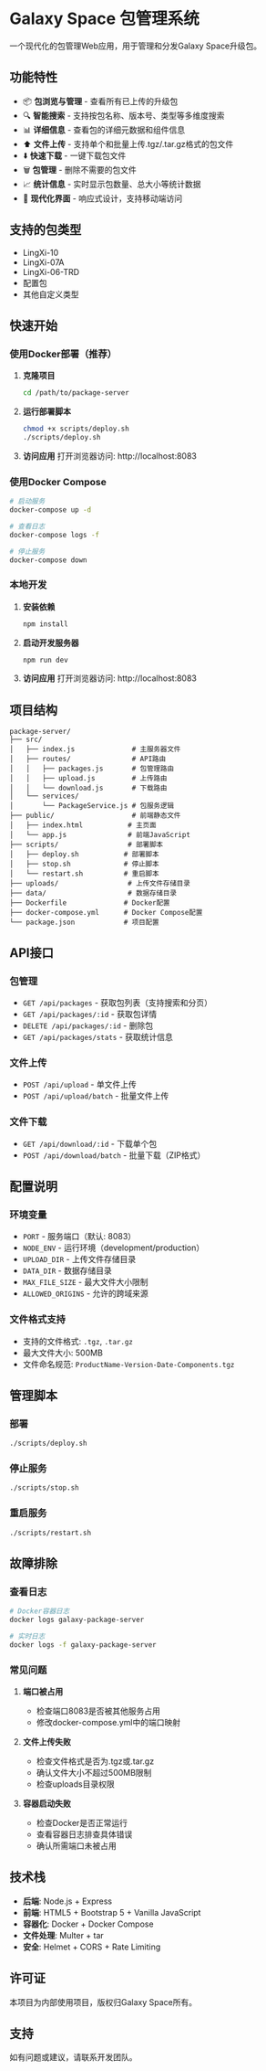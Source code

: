 # Galaxy Space 包管理系统

一个现代化的包管理Web应用，用于管理和分发Galaxy Space升级包。

## 功能特性

- 📦 **包浏览与管理** - 查看所有已上传的升级包
- 🔍 **智能搜索** - 支持按包名称、版本号、类型等多维度搜索
- 📊 **详细信息** - 查看包的详细元数据和组件信息
- ⬆️ **文件上传** - 支持单个和批量上传.tgz/.tar.gz格式的包文件
- ⬇️ **快速下载** - 一键下载包文件
- 🗑️ **包管理** - 删除不需要的包文件
- 📈 **统计信息** - 实时显示包数量、总大小等统计数据
- 🎨 **现代化界面** - 响应式设计，支持移动端访问

## 支持的包类型

- LingXi-10
- LingXi-07A
- LingXi-06-TRD
- 配置包
- 其他自定义类型

## 快速开始

### 使用Docker部署（推荐）

1. **克隆项目**

   ```bash
   cd /path/to/package-server
   ```

2. **运行部署脚本**

   ```bash
   chmod +x scripts/deploy.sh
   ./scripts/deploy.sh
   ```

3. **访问应用**
   打开浏览器访问: http://localhost:8083

### 使用Docker Compose

```bash
# 启动服务
docker-compose up -d

# 查看日志
docker-compose logs -f

# 停止服务
docker-compose down
```

### 本地开发

1. **安装依赖**

   ```bash
   npm install
   ```

2. **启动开发服务器**

   ```bash
   npm run dev
   ```

3. **访问应用**
   打开浏览器访问: http://localhost:8083

## 项目结构

```
package-server/
├── src/
│   ├── index.js              # 主服务器文件
│   ├── routes/               # API路由
│   │   ├── packages.js       # 包管理路由
│   │   ├── upload.js         # 上传路由
│   │   └── download.js       # 下载路由
│   └── services/
│       └── PackageService.js # 包服务逻辑
├── public/                   # 前端静态文件
│   ├── index.html           # 主页面
│   └── app.js               # 前端JavaScript
├── scripts/                 # 部署脚本
│   ├── deploy.sh           # 部署脚本
│   ├── stop.sh             # 停止脚本
│   └── restart.sh          # 重启脚本
├── uploads/                 # 上传文件存储目录
├── data/                    # 数据存储目录
├── Dockerfile              # Docker配置
├── docker-compose.yml      # Docker Compose配置
└── package.json            # 项目配置
```

## API接口

### 包管理

- `GET /api/packages` - 获取包列表（支持搜索和分页）
- `GET /api/packages/:id` - 获取包详情
- `DELETE /api/packages/:id` - 删除包
- `GET /api/packages/stats` - 获取统计信息

### 文件上传

- `POST /api/upload` - 单文件上传
- `POST /api/upload/batch` - 批量文件上传

### 文件下载

- `GET /api/download/:id` - 下载单个包
- `POST /api/download/batch` - 批量下载（ZIP格式）

## 配置说明

### 环境变量

- `PORT` - 服务端口（默认: 8083）
- `NODE_ENV` - 运行环境（development/production）
- `UPLOAD_DIR` - 上传文件存储目录
- `DATA_DIR` - 数据存储目录
- `MAX_FILE_SIZE` - 最大文件大小限制
- `ALLOWED_ORIGINS` - 允许的跨域来源

### 文件格式支持

- 支持的文件格式: `.tgz`, `.tar.gz`
- 最大文件大小: 500MB
- 文件命名规范: `ProductName-Version-Date-Components.tgz`

## 管理脚本

### 部署

```bash
./scripts/deploy.sh
```

### 停止服务

```bash
./scripts/stop.sh
```

### 重启服务

```bash
./scripts/restart.sh
```

## 故障排除

### 查看日志

```bash
# Docker容器日志
docker logs galaxy-package-server

# 实时日志
docker logs -f galaxy-package-server
```

### 常见问题

1. **端口被占用**
   - 检查端口8083是否被其他服务占用
   - 修改docker-compose.yml中的端口映射

2. **文件上传失败**
   - 检查文件格式是否为.tgz或.tar.gz
   - 确认文件大小不超过500MB限制
   - 检查uploads目录权限

3. **容器启动失败**
   - 检查Docker是否正常运行
   - 查看容器日志排查具体错误
   - 确认所需端口未被占用

## 技术栈

- **后端**: Node.js + Express
- **前端**: HTML5 + Bootstrap 5 + Vanilla JavaScript
- **容器化**: Docker + Docker Compose
- **文件处理**: Multer + tar
- **安全**: Helmet + CORS + Rate Limiting

## 许可证

本项目为内部使用项目，版权归Galaxy Space所有。

## 支持

如有问题或建议，请联系开发团队。
